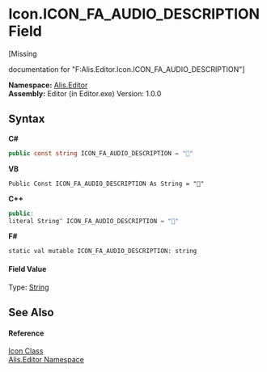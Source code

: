 # Icon.ICON_FA_AUDIO_DESCRIPTION Field
 

\[Missing <summary> documentation for "F:Alis.Editor.Icon.ICON_FA_AUDIO_DESCRIPTION"\]

**Namespace:**&nbsp;<a href="b150ade4-39de-a232-5f06-d3cdc1b2c538">Alis.Editor</a><br />**Assembly:**&nbsp;Editor (in Editor.exe) Version: 1.0.0

## Syntax

**C#**<br />
``` C#
public const string ICON_FA_AUDIO_DESCRIPTION = ""
```

**VB**<br />
``` VB
Public Const ICON_FA_AUDIO_DESCRIPTION As String = ""
```

**C++**<br />
``` C++
public:
literal String^ ICON_FA_AUDIO_DESCRIPTION = ""
```

**F#**<br />
``` F#
static val mutable ICON_FA_AUDIO_DESCRIPTION: string
```


#### Field Value
Type: <a href="https://docs.microsoft.com/dotnet/api/system.string" target="_blank">String</a>

## See Also


#### Reference
<a href="cc0f883c-67f8-f772-c6d7-a60b129f22a7">Icon Class</a><br /><a href="b150ade4-39de-a232-5f06-d3cdc1b2c538">Alis.Editor Namespace</a><br />